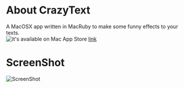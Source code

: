 About CrazyText
===============
A MacOSX app written in MacRuby to make some funny effects to your texts.  
![it's available on Mac App Store ](https://developer.apple.com/appstore/images/as_available_appstore_icon_20091006.png)
[link](http://itunes.apple.com/us/app/crazy-text/id431122700?mt=12)

ScreenShot
===============
![ScreenShot](http://a1.mzstatic.com/us/r1000/054/Purple/46/da/90/mzl.fbweriey.800x500-75.jpg)


